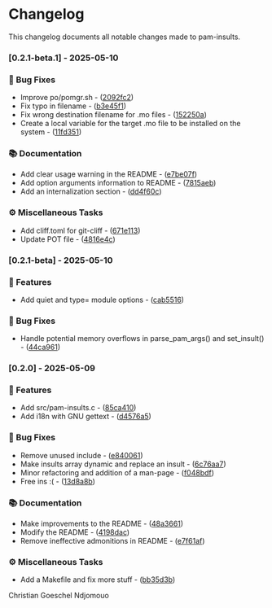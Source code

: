 # Changelog

This changelog documents all notable changes made to pam-insults.

### [0.2.1-beta.1] - 2025-05-10

### 🐛 Bug Fixes

- Improve po/pomgr.sh - ([2092fc2](https://github.com/cgoesche/pam-insults//commit/2092fc2a94b7c2364458983fcb0d06370eb974c7))
- Fix typo in filename - ([b3e45f1](https://github.com/cgoesche/pam-insults//commit/b3e45f10ed9282fa146cc2fe6406f8787c7c42a3))
- Fix wrong destination filename for .mo files - ([152250a](https://github.com/cgoesche/pam-insults//commit/152250afc6179fc7b048c8194575da7aa7800cca))
- Create a local variable for the target .mo file to be installed on the system - ([11fd351](https://github.com/cgoesche/pam-insults//commit/11fd35123ecece9c7f7d3162dfec0e3cb9c28fba))

### 📚 Documentation

- Add clear usage warning in the README - ([e7be07f](https://github.com/cgoesche/pam-insults//commit/e7be07f8e9ff864c91e3a20662996eeb1e59ce8d))
- Add option arguments information to README - ([7815aeb](https://github.com/cgoesche/pam-insults//commit/7815aeba3091dcdf22ee32289a1142c220605737))
- Add an internalization section - ([dd4f60c](https://github.com/cgoesche/pam-insults//commit/dd4f60c86df8e30ed9f19948d5e9461f6464bce0))

### ⚙️ Miscellaneous Tasks

- Add cliff.toml for git-cliff - ([671e113](https://github.com/cgoesche/pam-insults//commit/671e113d3a0fe1c78324d54f8df5b58b0ed58727))
- Update POT file - ([4816e4c](https://github.com/cgoesche/pam-insults//commit/4816e4c98db5626020f33740a0416c29c4acb97a))

### [0.2.1-beta] - 2025-05-10

### 🚀 Features

- Add quiet and type= module options - ([cab5516](https://github.com/cgoesche/pam-insults//commit/cab55160fae2353af3cd0976614cc64c679ff54a))

### 🐛 Bug Fixes

- Handle potential memory overflows in parse_pam_args() and set_insult() - ([44ca961](https://github.com/cgoesche/pam-insults//commit/44ca961625f3b764ee04d175d2a9d6d566576ce3))

### [0.2.0] - 2025-05-09

### 🚀 Features

- Add src/pam-insults.c - ([85ca410](https://github.com/cgoesche/pam-insults//commit/85ca4108ea50e275ee33756d987cfa2f0cc63497))
- Add i18n with GNU gettext - ([d4576a5](https://github.com/cgoesche/pam-insults//commit/d4576a5c9d51291e8e9edec4cd1c236306e5787c))

### 🐛 Bug Fixes

- Remove unused include - ([e840061](https://github.com/cgoesche/pam-insults//commit/e840061c209af1672b9bdb6e9014753ff64943a2))
- Make insults array dynamic and replace an insult - ([6c76aa7](https://github.com/cgoesche/pam-insults//commit/6c76aa758fbad5564a5a17e17f71fe62cb15586f))
- Minor refactoring and addition of a man-page - ([f048bdf](https://github.com/cgoesche/pam-insults//commit/f048bdf570cd5c1ffb11cc986cfd91ca29fdc7ae))
- Free ins :( - ([13d8a8b](https://github.com/cgoesche/pam-insults//commit/13d8a8b0405e49f4e6be7086b22b09cbf01ed190))

### 📚 Documentation

- Make improvements to the README - ([48a3661](https://github.com/cgoesche/pam-insults//commit/48a3661cf914854839ed8b00c35b032f2732d9a7))
- Modify the README - ([4198dac](https://github.com/cgoesche/pam-insults//commit/4198dacc2f20de6ec954ea4ab47fc6d64a5b4491))
- Remove ineffective admonitions in README - ([e7f61af](https://github.com/cgoesche/pam-insults//commit/e7f61afebbb99bd46fb2fd64c7f186a5b4205541))

### ⚙️ Miscellaneous Tasks

- Add a Makefile and fix more stuff - ([bb35d3b](https://github.com/cgoesche/pam-insults//commit/bb35d3b5a3aa7e519a9269e384f3bbeb12935888))



Christian Goeschel Ndjomouo

